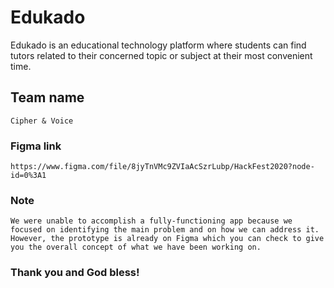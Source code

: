 # Edukado

Edukado is an educational technology platform where students can find tutors related to their concerned topic or subject at their most convenient time.

## Team name
```
Cipher & Voice
```

### Figma link
```
https://www.figma.com/file/8jyTnVMc9ZVIaAcSzrLubp/HackFest2020?node-id=0%3A1
```

### Note
```
We were unable to accomplish a fully-functioning app because we focused on identifying the main problem and on how we can address it. 
However, the prototype is already on Figma which you can check to give you the overall concept of what we have been working on. 
```

### Thank you and God bless!
